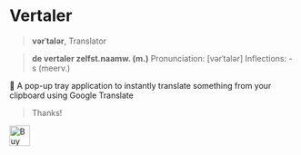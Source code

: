 # Vertaler
> **vərˈtalər**, Translator

> **de vertaler zelfst.naamw. (m.)**
> Pronunciation:  	[vərˈtalər]
> Inflections:  	-s (meerv.)

📖 A pop-up tray application to instantly translate something from your clipboard using Google Translate





> Thanks!

<a href='https://ko-fi.com/F1F8CLXG' target='_blank'><img height='36' style='border:0px;height:36px;' src='https://az743702.vo.msecnd.net/cdn/kofi2.png?v=0' border='0' alt='Buy Me a Coffee at ko-fi.com' /></a>
